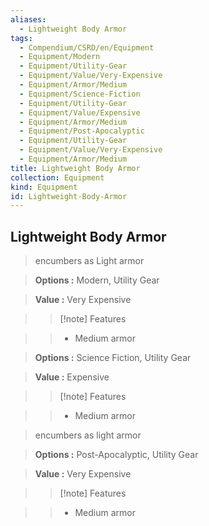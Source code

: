 ```yaml
---
aliases:
  - Lightweight Body Armor
tags:
  - Compendium/CSRD/en/Equipment
  - Equipment/Modern
  - Equipment/Utility-Gear
  - Equipment/Value/Very-Expensive
  - Equipment/Armor/Medium
  - Equipment/Science-Fiction
  - Equipment/Utility-Gear
  - Equipment/Value/Expensive
  - Equipment/Armor/Medium
  - Equipment/Post-Apocalyptic
  - Equipment/Utility-Gear
  - Equipment/Value/Very-Expensive
  - Equipment/Armor/Medium
title: Lightweight Body Armor
collection: Equipment
kind: Equipment
id: Lightweight-Body-Armor
---
```

## Lightweight Body Armor    
    
>encumbers as Light armor    
> **Options :** Modern, Utility Gear    
> **Value :** Very Expensive    
>>[!note] Features    
>> - Medium armor    
    
>    
> **Options :** Science Fiction, Utility Gear    
> **Value :** Expensive    
>>[!note] Features    
>> - Medium armor    
    
>encumbers as light armor    
> **Options :** Post-Apocalyptic, Utility Gear    
> **Value :** Very Expensive    
>>[!note] Features    
>> - Medium armor
